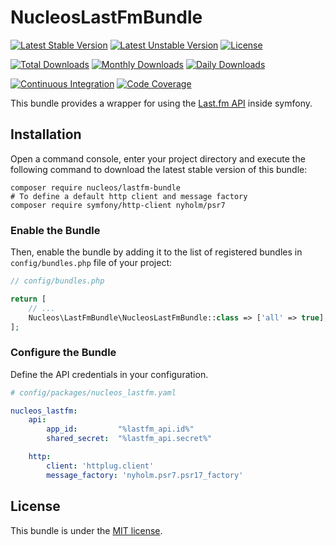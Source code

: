 NucleosLastFmBundle
===================
[![Latest Stable Version](https://poser.pugx.org/nucleos/lastfm-bundle/v/stable)](https://packagist.org/packages/nucleos/lastfm-bundle)
[![Latest Unstable Version](https://poser.pugx.org/nucleos/lastfm-bundle/v/unstable)](https://packagist.org/packages/nucleos/lastfm-bundle)
[![License](https://poser.pugx.org/nucleos/lastfm-bundle/license)](https://packagist.org/packages/nucleos/lastfm-bundle)

[![Total Downloads](https://poser.pugx.org/nucleos/lastfm-bundle/downloads)](https://packagist.org/packages/nucleos/lastfm-bundle)
[![Monthly Downloads](https://poser.pugx.org/nucleos/lastfm-bundle/d/monthly)](https://packagist.org/packages/nucleos/lastfm-bundle)
[![Daily Downloads](https://poser.pugx.org/nucleos/lastfm-bundle/d/daily)](https://packagist.org/packages/nucleos/lastfm-bundle)

[![Continuous Integration](https://github.com/nucleos/NucleosLastFmBundle/workflows/Continuous%20Integration/badge.svg)](https://github.com/nucleos/NucleosLastFmBundle/actions)
[![Code Coverage](https://codecov.io/gh/nucleos/NucleosLastFmBundle/branch/master/graph/badge.svg)](https://codecov.io/gh/nucleos/NucleosLastFmBundle)

This bundle provides a wrapper for using the [Last.fm API] inside symfony.

## Installation

Open a command console, enter your project directory and execute the following command to download the latest stable version of this bundle:

```
composer require nucleos/lastfm-bundle
# To define a default http client and message factory
composer require symfony/http-client nyholm/psr7
```

### Enable the Bundle

Then, enable the bundle by adding it to the list of registered bundles in `config/bundles.php` file of your project:

```php
// config/bundles.php

return [
    // ...
    Nucleos\LastFmBundle\NucleosLastFmBundle::class => ['all' => true],
];
```

### Configure the Bundle

Define the API credentials in your configuration.

```yaml
# config/packages/nucleos_lastfm.yaml

nucleos_lastfm:
    api:
        app_id:         "%lastfm_api.id%"
        shared_secret:  "%lastfm_api.secret%"

    http:
        client: 'httplug.client'
        message_factory: 'nyholm.psr7.psr17_factory'
```

## License

This bundle is under the [MIT license](LICENSE.md).

[Last.fm API]: http://www.last.fm/api
